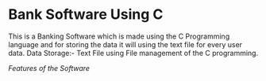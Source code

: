 # Bank Software Using C

This is a Banking Software which is made using the C Programming language and for storing the data it will using the text file for every user data.
Data Storage:- Text File using File management of the C programming.

*Features of the Software* 
